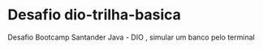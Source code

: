 # Desafio dio-trilha-basica  
Desafio Bootcamp Santander Java - DIO , simular um banco pelo terminal
